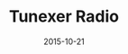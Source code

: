 ---
layout: site
title: "Tunexer Radio"
date: 2015-10-21
categories: [community]
version: 1.2.16
major: 1
minor: 2
patch: 16
slug: tunexer-radio
link: http://tunexer.com/
submitter: javiergarzac
permalink: /sites/:slug
---